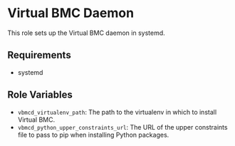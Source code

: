 Virtual BMC Daemon
==================

This role sets up the Virtual BMC daemon in systemd.

Requirements
------------

- systemd

Role Variables
--------------

- `vbmcd_virtualenv_path`: The path to the virtualenv in which to install
  Virtual BMC.
- `vbmcd_python_upper_constraints_url`: The URL of the upper constraints file
  to pass to pip when installing Python packages.
